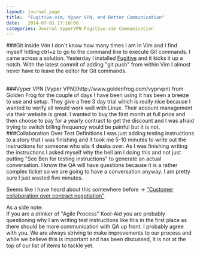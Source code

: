 ```yaml
---
layout: journal_page
title:  "Fugitive.vim, Vyper VPN, and Better Communication"
date:   2014-07-01 17:10:00
categories: Journal VyperVPN Fugitive.vim Communication
---
```


###Git inside Vim
I don't know how many times I am in Vim and I find myself hitting ctrl+z to go to the command line to execute Git commands. I came across a solution. Yesterday I installed [Fugitive](https://github.com/tpope/vim-fugitive) and it kicks it up a notch. With the latest commit of adding "git push" from within Vim I almost never have to leave the editor for Git commands.

<br/>
###Vyper VPN
[Vyper VPN](http://www.goldenfrog.com/vyprvpn) from Golden Frog for the couple of days I have been using it has been a breeze to use and setup. They give a free 3 day trial which is really nice because I wanted to verify all would work well with Linux. Their account management via their website is great. I wanted to buy the first month at full price and then choose to pay for a yearly contract to get the discount and I was afraid trying to switch billing frequency would be painful but it is not.

<br/> 
###Collaboration Over Test Definitions
I was just adding testing instructions to a story that I was finishing and it took me 5-10 minutes to write out the instructions for someone who sits 4 desks over. As I was finishing writing the instructions I asked myself why the hell am I doing this and not just putting "See Ben for testing instructions" to generate an actual conversation. I know the QA will have questions because it is a rather complex ticket so we are going to have a conversation anyway. I am pretty sure I just wasted five minutes. 

Seems like I have heard about this somewhere before -> ["Customer collaboration over contract negotiation"](http://agilemanifesto.org/)

As a side note:
<br/>
If you are a drinker of "Agile Process" Kool-Aid you are probably questioning why I am writing test instructions like this in the first place as there should be more communication with QA up front. I probably agree with you. We are always striving to make improvements to our process and while we believe this is important and has been discussed, it is not at the top of our list of items to tackle yet.
